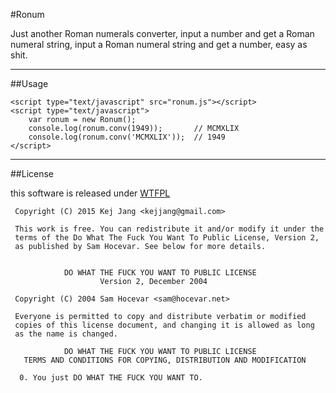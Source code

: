 #Ronum

Just another Roman numerals converter, input a number and get a Roman numeral string, input a Roman numeral string and get a number, easy as shit.

---

##Usage

	<script type="text/javascript" src="ronum.js"></script>
	<script type="text/javascript">
		var ronum = new Ronum();
		console.log(ronum.conv(1949));       // MCMXLIX
		console.log(ronum.conv('MCMXLIX'));  // 1949
	</script>

---

##License

this software is released under [WTFPL](http://www.wtfpl.net/)

	 Copyright (C) 2015 Kej Jang <kejjang@gmail.com>
	 
	 This work is free. You can redistribute it and/or modify it under the
	 terms of the Do What The Fuck You Want To Public License, Version 2,
	 as published by Sam Hocevar. See below for more details.
	 
	 
	            DO WHAT THE FUCK YOU WANT TO PUBLIC LICENSE
	                    Version 2, December 2004
	 
	 Copyright (C) 2004 Sam Hocevar <sam@hocevar.net>
	 
	 Everyone is permitted to copy and distribute verbatim or modified
	 copies of this license document, and changing it is allowed as long
	 as the name is changed.
	 
	            DO WHAT THE FUCK YOU WANT TO PUBLIC LICENSE
	   TERMS AND CONDITIONS FOR COPYING, DISTRIBUTION AND MODIFICATION
	 
	  0. You just DO WHAT THE FUCK YOU WANT TO.
